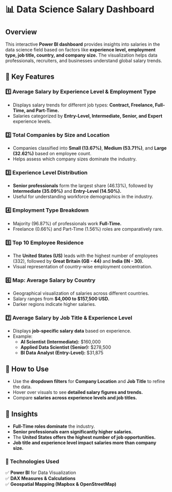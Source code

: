 # 📊 Data Science Salary Dashboard  

## Overview  
This interactive **Power BI dashboard** provides insights into salaries in the data science field based on factors like **experience level, employment type, job title, country, and company size.** The visualization helps data professionals, recruiters, and businesses understand global salary trends.  

## 📌 Key Features  

### 1️⃣ **Average Salary by Experience Level & Employment Type**  
- Displays salary trends for different job types: **Contract, Freelance, Full-Time, and Part-Time.**  
- Salaries categorized by **Entry-Level, Intermediate, Senior, and Expert** experience levels.  

### 2️⃣ **Total Companies by Size and Location**  
- Companies classified into **Small (13.67%)**, **Medium (53.71%)**, and **Large (32.62%)** based on employee count.  
- Helps assess which company sizes dominate the industry.  

### 3️⃣ **Experience Level Distribution**  
- **Senior professionals** form the largest share (46.13%), followed by **Intermediate (35.09%)** and **Entry-Level (14.50%).**  
- Useful for understanding workforce demographics in the industry.  

### 4️⃣ **Employment Type Breakdown**  
- Majority (96.87%) of professionals work **Full-Time.**  
- Freelance (0.66%) and Part-Time (1.56%) roles are comparatively rare.  

### 5️⃣ **Top 10 Employee Residence**  
- The **United States (US)** leads with the highest number of employees (332), followed by **Great Britain (GB - 44)** and **India (IN - 30).**  
- Visual representation of country-wise employment concentration.  

### 6️⃣ **Map: Average Salary by Country**  
- Geographical visualization of salaries across different countries.  
- Salary ranges from **$4,000 to $157,500 USD.**  
- Darker regions indicate higher salaries.  

### 7️⃣ **Average Salary by Job Title & Experience Level**  
- Displays **job-specific salary data** based on experience.  
- Example:  
  - **AI Scientist (Intermediate):** $160,000  
  - **Applied Data Scientist (Senior):** $278,500  
  - **BI Data Analyst (Entry-Level):** $31,875  

## 🚀 How to Use  
- Use the **dropdown filters** for **Company Location** and **Job Title** to refine the data.  
- Hover over visuals to see **detailed salary figures and trends.**  
- Compare **salaries across experience levels and job titles.**  

## 🎯 Insights  
- **Full-Time roles dominate** the industry.  
- **Senior professionals earn significantly higher salaries.**  
- The **United States offers the highest number of job opportunities.**  
- **Job title and experience level impact salaries more than company size.**  

### 📌 Technologies Used  
✅ **Power BI** for Data Visualization  
✅ **DAX Measures & Calculations**  
✅ **Geospatial Mapping (Mapbox & OpenStreetMap)**  
